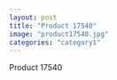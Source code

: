 ```yaml
---
layout: post
title: "Product 17540"
image: "product17540.jpg"
categories: "category1"
---
```

Product 17540
